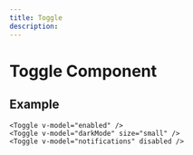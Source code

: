 ```yaml
---
title: Toggle
description: 
---
```


# Toggle Component



## Example

```vue
<Toggle v-model="enabled" />
<Toggle v-model="darkMode" size="small" />
<Toggle v-model="notifications" disabled />
```

